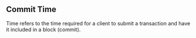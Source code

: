 
## Commit Time

 Time refers to the time required for a client to submit a transaction and have it included in a block (commit).